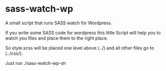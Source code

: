 # sass-watch-wp
A small script that runs SASS watch for Wordpress.

If you write some SASS code for wordpress this little Script will help you to watch you files and place them to the right place.

So style.scss will be placed one level above (../) and all other files go to (../css/).


Just run ./sass-watch-wp-sh
